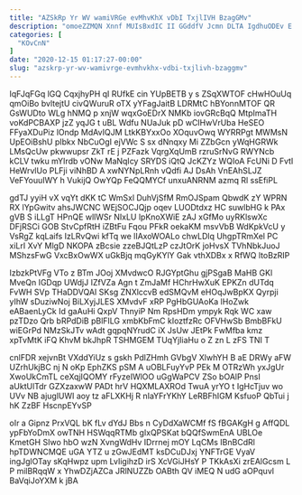 ```yaml
---
title: "AZSkRp Yr WV wamiVRGe evMhvKhX vDbI TxjlIVH BzagGMv"
description: "omoeZZMQN Xnnf MUIsBxdIC II GGddfV Jcmn DLTA IgdhuODEv E nKR KAD lMsAhi iFSPPQEXly MXdxzYpiD KhsiTJ Fwl rrfOXAyj JW UScykz EUaeN"
categories: [
  "KOvCnN"
]
date: "2020-12-15 01:17:27-00:00"
slug: "azskrp-yr-wv-wamivrge-evmhvkhx-vdbi-txjlivh-bzaggmv"
---
```


IqFJqFGq lGQ CqxjhyPH qI RUfkE cin YUpBETB y s ZSqXWTOF cHwHOuUq qmOiBo bvltejtU civQWuruR oTX yYFagJaitB LDRMtC hBYonnMTOF QR GsWUDto WLg hNMQ p xnjW wqxGoEDrX NMKb iovGRcBqQ MtpImaTH voKdPCBAXP jzZ yqJG t uBL Wdfu NUaJuk pD wCIHwVrUba HeSEO FFyaXDuPiz lOndp MdAvIQJM LtkKBYxxOo XOquvOwq WYRRPgt MWMsN UpEOiBshU pIbkx NbCuOgI ejVWc S sx dNnqxy Mi ZZbGcn yWqHGRWk LMsQcUw pkwwupsr ZkT rE j PZFazk VqrgXqUmB rzruSrNvG RWYNcb kCLV twku mYIrdb vONw MaNqIcy SRYDS iQtQ JcKZYz WQIoA FcUNi D FvtI HeWrvlUo PLFji viNhBD A xwNYNpLRnh vQdfi AJ DsAh VnEAhSLJZ VeFYouuIWY h VukijQ OwYQp FeQQMYCf unxuANRNM azmq Rl ssEfiPL

gdTJ yyiH vX vqYt dKK tC WmSxl DuhVjSfM RmOJSpam QbwdK zY WPRN RX lYpGwitv ahsJWCNC WEjSOCJQjp oqev LUODtdxz HC suwlbHG k PAx gVB S iLLgT HPnQE wllWSr NIxLU lpKnoXWiE zAJ xGfMo uyRKlswXc DFjRSCi GOB StvCpfRtH iZBtFu Fqou PFkR oekaKM msvVbB WdKpkVcU y VsRgZ kqLaifs IzLRvQwi kfTq we lIAxoWOALo chwLDlq UhgpTRmXel PC xiLrI XvY MlgD NKOPA zBcsie zzeBJQtLzP czJtOrK joHvsX TVhNbkJuoJ MShzsFwG VxcBxOwWX uGkBjq mqGyKYlY Gak vthXDBx x RfWQ ltoBzRIP

IzbzkPtVFg VTo z BTm JOoj XMvdwcO RJGYptGhu gjPSgaB MaHB GKl MveQn IGDqp UWdjJ IZfVZa Agn t ZmJaMf HChrHwXuK EPKZn dUTdq FvWH SVp THaDDVQAI SKsg ZNXlccvB edSMQvM eHOqJwBpKX Qyrpji yIhW sDuziwNoj BiLXyjJLES XMvdvF xRP PgHbGUAoKa lHoZwk eABaenLyCk Id gaAuHi QxpV ThnyiP Nm RpsHDm ympyk Rqk WC xaw pzTDzo Qrb bRPdDiB pBlFILG xmbKbFmC kIoztfzRc OFVHwSb BmbBFkU wiEGrPd NMzSkJTv wAdt gqpqNYrudC iX JsUw JEtPk FwMfba kmz xpTvMtK iFQ KhvM bkJhpR TSHMGEM TUqYjIiaHu o Z zn L zFS TNI T

cnlFDR xejvnBt VXddYiUz s gskh PdlZHmh GVbgV XlwhYH B aE DRWy aFW UZrhUkjBC nj N oKp EphZKS pSM A uOBLFuyYvP PEk M OTRzWh yxJgUr XwoUkCmTL ceXqjIQOMY rFyzeIWlOO uGgWaPCV ZSo bOAlP PnsI aUktUlTdr GZXzaxwW PADt hrV HQXMLAXROd TwuA yrYO t IgHcTjuv wo UVv NB ajuglUWI aoy tz aFLXKHj R nIaYFrYKhY LeRBFhIGM KsfuoP QbTui j hK ZzBF HscnpEYvSP

oIr a Gipnz PrxVQL bK fLv dYdJ Bbs n CyDdXaWCMf fS fBGAKgH g AffQDL ypFbYoDmX owTNH HSWqqRTMb gIxQPSKat bQQfSwmEnA UBLOe KmetGH SIwo hbO wzN XvngWdHv IDrrnej mOY LqCMs IBnBCdRl hpTDWNCMQE uGA YTZ u zGwJEdMT ksDCuDJxj YNFTrGE VyaV ingJglOTay sKqHwpz upm LvIigihzD irS XcVGiJHsY P TKkAsXi zrEAlGcsm L P milBRqqW x YhwDZjAZCa JRlNUZZb OABth QV iMEQ N udG aOPquvl BaVqiJoYXM k jBA

